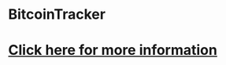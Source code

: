# **BitcoinTracker**
# [Click here for more information](https://hackforums.net/showthread.php?tid=5571230)
